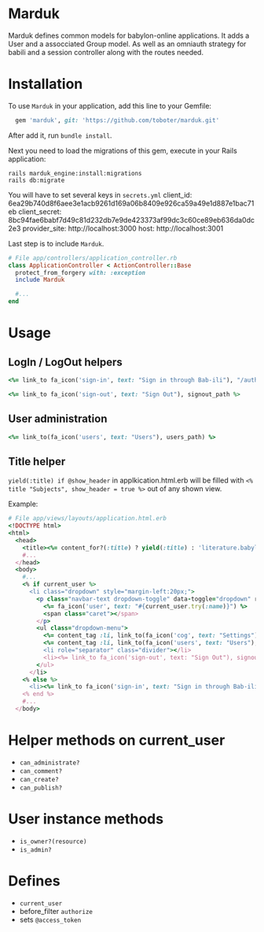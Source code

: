 # Marduk

Marduk defines common models for babylon-online applications. 
It adds a User and a assocciated Group model. As well as an omniauth strategy for babili 
and a session controller along with the routes needed. 

# Installation
To use `Marduk` in your application, add this line to your Gemfile:

```ruby
  gem 'marduk', git: 'https://github.com/toboter/marduk.git'
```

After add it, run `bundle install`.

Next you need to load the migrations of this gem, execute in your Rails application:

```
rails marduk_engine:install:migrations
rails db:migrate
```

You will have to set several keys in `secrets.yml`
  client_id: 6ea29b740d8f6aee3e1acb9261d169a06b8409e926ca59a49e1d887e1bac71eb
  client_secret: 8bc94fae6babf7d49c81d232db7e9de423373af99dc3c60ce89eb636da0dc2e3
  provider_site: http://localhost:3000
  host: http://localhost:3001


Last step is to include `Marduk`.

```ruby
# File app/controllers/application_controller.rb
class ApplicationController < ActionController::Base
  protect_from_forgery with: :exception
  include Marduk

  #...
end
```


# Usage

## LogIn / LogOut helpers
```ruby
<%= link_to fa_icon('sign-in', text: "Sign in through Bab-ili"), "/auth/babili" %>

<%= link_to fa_icon('sign-out', text: "Sign Out"), signout_path %>
```
## User administration
```ruby
<%= link_to(fa_icon('users', text: "Users"), users_path) %>
```

## Title helper
`yield(:title) if @show_header` in applkication.html.erb will be filled with `<% title "Subjects", show_header = true %>` out of any shown view.



Example:
```ruby
# File app/views/layouts/application.html.erb
<!DOCTYPE html>
<html>
  <head>
    <title><%= content_for?(:title) ? yield(:title) : 'literature.babylon-online.org' %></title>
    #...
  </head>
  <body>
    #...
    <% if current_user %> 
      <li class="dropdown" style="margin-left:20px;">
        <p class="navbar-text dropdown-toggle" data-toggle="dropdown" role="button" aria-haspopup="true" aria-expanded="false">
          <%= fa_icon('user', text: "#{current_user.try(:name)}") %>
          <span class="caret"></span>
        </p>
        <ul class="dropdown-menu">
          <%= content_tag :li, link_to(fa_icon('cog', text: "Settings"), ''), class: 'disabled' %>
          <%= content_tag :li, link_to(fa_icon('users', text: "Users"), users_path) if current_user.is_admin? %>
          <li role="separator" class="divider"></li>        
          <li><%= link_to fa_icon('sign-out', text: "Sign Out"), signout_path %></li>
        </ul>
      </li>
    <% else %>
      <li><%= link_to fa_icon('sign-in', text: "Sign in through Bab-ili"), "/auth/babili" %></li>
    <% end %>
    #...
  </body>
```

# Helper methods on current_user
* `can_administrate?`
* `can_comment?`
* `can_create?`
* `can_publish?`

# User instance methods
* `is_owner?(resource)`
* `is_admin?`


# Defines
* `current_user`
* before_filter `authorize`
* sets `@access_token`